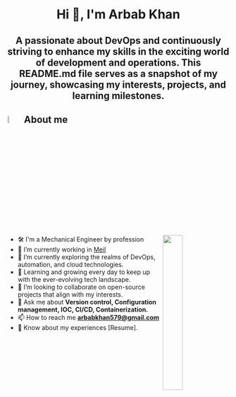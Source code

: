 <h1 align="center">Hi 👋, I'm Arbab Khan</h1>
<h2 align="center">A passionate about DevOps and continuously striving to enhance my skills in the exciting world of development and operations. This README.md file serves as a snapshot of my journey, showcasing my interests, projects, and learning milestones.</h2>

## <img src = "https://i.pinimg.com/originals/3f/7e/4e/3f7e4eff7c96e9fe4b8b4b1ff3f7bdb5.gif" width = 6.5%> About me

<img align="right" src="https://github.com/7oSkaaa/7oSkaaa/blob/main/Images/Right_Side.gif?raw=true" width=30%>

- 🛠️ I'm a Mechanical Engineer by profession 
- 💼 I’m currently working in [Meil](https://meil.in/)
- 🔭 I’m currently exploring the realms of DevOps, automation, and cloud technologies.
- 🌱 Learning and growing every day to keep up with the ever-evolving tech landscape.
- 👯 I’m looking to collaborate on open-source projects that align with my interests.
- 💬 Ask me about **Version control, Configuration management, IOC, CI/CD, Containerization.**
- 📫 How to reach me **arbabkhan579@gmail.com**
- 📄 Know about my experiences [Resume].
<br/>
